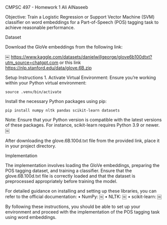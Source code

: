 CMPSC 497 - Homework 1
Ali AlNaseeb

Objective: Train a Logistic Regression or Support Vector Machine (SVM) classifier on word embeddings for a Part-of-Speech (POS) tagging task to achieve reasonable performance.

Dataset

Download the GloVe embeddings from the following link:

￼	https://www.kaggle.com/datasets/danielwillgeorge/glove6b100dtxt?utm_source=chatgpt.com
or this link
https://nlp.stanford.edu/data/glove.6B.zip

Setup Instructions
	1.	Activate Virtual Environment:
Ensure you’re working within your Python virtual environment:

	source .venv/bin/activate


Install the necessary Python packages using pip:

	pip install numpy nltk pandas scikit-learn datasets

Note: Ensure that your Python version is compatible with the latest versions of these packages. For instance, scikit-learn requires Python 3.9 or newer.  ￼

After downloading the glove.6B.100d.txt file from the provided link, place it in your project directory.

Implementation

The implementation involves loading the GloVe embeddings, preparing the POS tagging dataset, and training a classifier. Ensure that the glove.6B.100d.txt file is correctly loaded and that the dataset is preprocessed appropriately before training the model.

For detailed guidance on installing and setting up these libraries, you can refer to the official documentation:
	•	NumPy:  ￼
	•	NLTK:  ￼
	•	scikit-learn:  ￼

By following these instructions, you should be able to set up your environment and proceed with the implementation of the POS tagging task using word embeddings.
